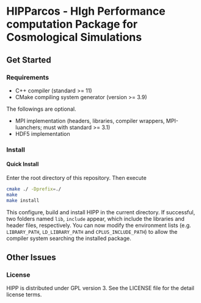 # HIPParcos - HIgh Performance computation Package for Cosmological Simulations

## Get Started

### Requirements

- C++ compiler (standard >= 11)
- CMake compiling system generator (version >= 3.9)

The followings are optional.

- MPI implementation (headers, libraries, compiler wrappers, MPI-luanchers; must with standard >= 3.1)
- HDF5 implementation

### Install

#### Quick Install
Enter the root directory of this repository. Then execute
```bash
cmake ./ -Dprefix=./
make
make install
```
This configure, build and install HIPP in the current directory. If successful, two folders named `lib`, `include` appear, which include the libraries and header files, respectively. You can now modify the environment lists (e.g. `LIBRARY_PATH`, `LD_LIBRARY_PATH` and `CPLUS_INCLUDE_PATH`) to allow the compiler system searching the installed package.

## Other Issues

### License

HIPP is distributed under GPL version 3. See the LICENSE file for the detail license terms.
